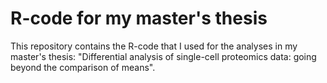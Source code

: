 # R-code for my master's thesis
This repository contains the R-code that I used for the analyses in my master's thesis: "Differential analysis of single-cell proteomics data: going beyond the comparison of means".

